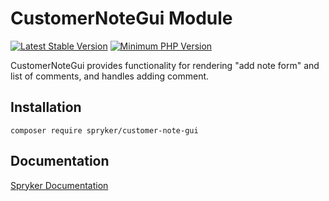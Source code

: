 # CustomerNoteGui Module
[![Latest Stable Version](https://poser.pugx.org/spryker/customer-note-gui/v/stable.svg)](https://packagist.org/packages/spryker/customer-note-gui)
[![Minimum PHP Version](https://img.shields.io/badge/php-%3E%3D%208.3-8892BF.svg)](https://php.net/)

CustomerNoteGui provides functionality for rendering "add note form" and list of comments, and handles adding comment.

## Installation

```
composer require spryker/customer-note-gui
```

## Documentation

[Spryker Documentation](https://docs.spryker.com)
